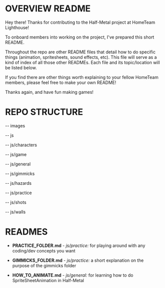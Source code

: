 # OVERVIEW README

  

Hey there! Thanks for contributing to the Half-Metal project at HomeTeam Lighthouse!

  

To onboard members into working on the project, I've prepared this short README.

  

Throughout the repo are other README files that detail how to do specific things (animation, spritesheets, sound effects, etc). This file will serve as a kind of index of all those other READMEs. Each file and its topic/location will be listed below.

  

If you find there are other things worth explaining to your fellow HomeTeam members, please feel free to make your own README!

  

Thanks again, and have fun making games!

  

# REPO STRUCTURE

  
-- images

-- js

-- js/characters

-- js/game

-- js/general

-- js/gimmicks

-- js/hazards

-- js/practice

-- js/shots

-- js/walls

  

# READMES

 - **PRACTICE_FOLDER.md** - *js/practice:* for playing around with any
   coding/dev concepts you want

 - **GIMMICKS_FOLDER.md** - *js/practice:* a short explanation on the purpose of the gimmicks folder
   
 - **HOW_TO_ANIMATE.md** - *js/general:* for learning how to do   
   SpriteSheetAnimation in Half-Metal
